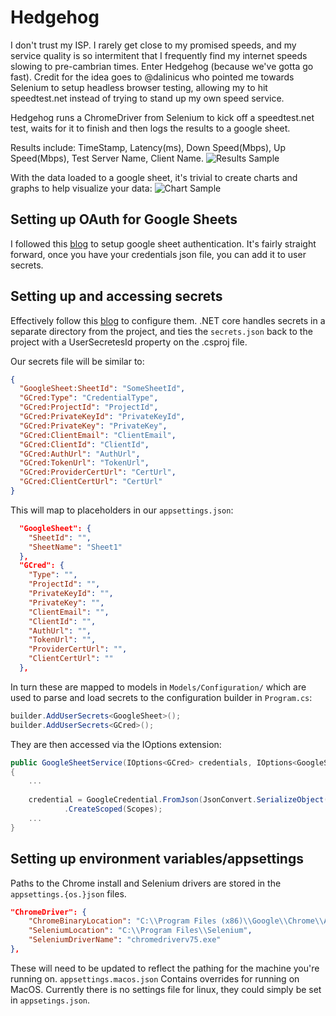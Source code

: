 # Hedgehog
I don't trust my ISP. I rarely get close to my promised speeds, and my service quality is so intermitent that I frequently find my internet speeds slowing to pre-cambrian times. Enter Hedgehog (because we've gotta go fast). Credit for the idea goes to @dalinicus who pointed me towards Selenium to setup headless browser testing, allowing my to hit speedtest.net instead of trying to stand up my own speed service. 

Hedgehog runs a ChromeDriver from Selenium to kick off a speedtest.net test, waits for it to finish and then logs the results to a google sheet.

Results include: TimeStamp, Latency(ms), Down Speed(Mbps), Up Speed(Mbps), Test Server Name, Client Name.
![Results Sample](https://i.imgur.com/C5iCmcO.png)

With the data loaded to a google sheet, it's trivial to create charts and graphs to help visualize your data:
![Chart Sample](https://i.imgur.com/UoUc8RH.png)

## Setting up OAuth for Google Sheets
I followed this [blog](https://www.twilio.com/blog/2017/03/google-spreadsheets-and-net-core.html) to setup google sheet authentication. It's fairly straight forward, once you have your credentials json file, you can add it to user secrets. 

## Setting up and accessing secrets
Effectively follow this [blog](https://www.twilio.com/blog/2018/05/user-secrets-in-a-net-core-console-app.html) to configure them. .NET core handles secrets in a separate directory from the project, and ties the `secrets.json` back to the project with a UserSecretesId property on the .csproj file. 

Our secrets file will be similar to:
```json
{
  "GoogleSheet:SheetId": "SomeSheetId",
  "GCred:Type": "CredentialType",
  "GCred:ProjectId": "ProjectId",
  "GCred:PrivateKeyId": "PrivateKeyId",
  "GCred:PrivateKey": "PrivateKey",
  "GCred:ClientEmail": "ClientEmail",
  "GCred:ClientId": "ClientId",
  "GCred:AuthUrl": "AuthUrl",
  "GCred:TokenUrl": "TokenUrl",
  "GCred:ProviderCertUrl": "CertUrl",
  "GCred:ClientCertUrl": "CertUrl"
}
```

This will map to placeholders in our `appsettings.json`:
```json
  "GoogleSheet": {
    "SheetId": "",
    "SheetName": "Sheet1"
  },
  "GCred": {
    "Type": "",
    "ProjectId": "",
    "PrivateKeyId": "",
    "PrivateKey": "",
    "ClientEmail": "",
    "ClientId": "",
    "AuthUrl": "",
    "TokenUrl": "",
    "ProviderCertUrl": "",
    "ClientCertUrl": ""
  },
```

In turn these are mapped to models in `Models/Configuration/` which are used to parse and load secrets to the configuration builder in `Program.cs`:
```C#
builder.AddUserSecrets<GoogleSheet>();
builder.AddUserSecrets<GCred>();
```

They are then accessed via the IOptions extension:
```C#
public GoogleSheetService(IOptions<GCred> credentials, IOptions<GoogleSheet> sheetConfig)
{
    ...
    
    credential = GoogleCredential.FromJson(JsonConvert.SerializeObject(credentials.Value))
            .CreateScoped(Scopes);
    ...
}
```

## Setting up environment variables/appsettings
Paths to the Chrome install and Selenium drivers are stored in the `appsettings.{os.}json` files. 
```json
"ChromeDriver": {
    "ChromeBinaryLocation": "C:\\Program Files (x86)\\Google\\Chrome\\Application\\chrome.exe",
    "SeleniumLocation": "C:\\Program Files\\Selenium",
    "SeleniumDriverName": "chromedriverv75.exe"
},
```
These will need to be updated to reflect the pathing for the machine you're running on. `appsettings.macos.json` Contains overrides for running on MacOS. Currently there is no settings file for linux, they could simply be set in `appsetings.json`.